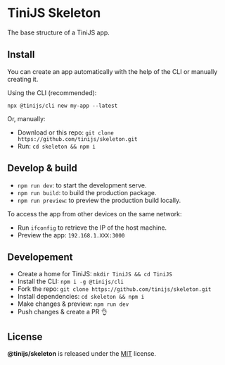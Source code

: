 # TiniJS Skeleton 

The base structure of a TiniJS app.

## Install

You can create an app automatically with the help of the CLI or manually creating it.

Using the CLI (recommended):

`npx @tinijs/cli new my-app --latest`

Or, manually:

- Download or this repo: `git clone https://github.com/tinijs/skeleton.git`
- Run: `cd skeleton && npm i`

## Develop & build

- `npm run dev`: to start the development serve.
- `npm run build`: to build the production package.
- `npm run preview`: to preview the production build locally.

To access the app from other devices on the same network:

- Run `ifconfig` to retrieve the IP of the host machine.
- Preview the app: `192.168.1.XXX:3000`

## Developement

- Create a home for TiniJS: `mkdir TiniJS && cd TiniJS`
- Install the CLI: `npm i -g @tinijs/cli`
- Fork the repo: `git clone https://github.com/tinijs/skeleton.git`
- Install dependencies: `cd skeleton && npm i`
- Make changes & preview: `npm run dev`
- Push changes & create a PR 👌

## License

**@tinijs/skeleton** is released under the [MIT](https://github.com/tinijs/skeleton/blob/master/LICENSE) license.
